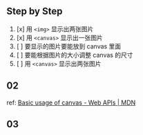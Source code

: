 ## Step by Step

1. [x] 用 `<img>` 显示出两张图片
2. [x] 用 `<canvas>` 显示出一张图片
3. [ ] 要显示的图片要能放到 canvas 里面
4. [ ] 要能根据图片的大小调整 canvas 的尺寸
5. [ ] 用 `<canvas>` 显示出两张图片

## 02

ref: [Basic usage of canvas - Web APIs | MDN](https://developer.mozilla.org/en-US/docs/Web/API/Canvas_API/Tutorial/Basic_usage)

## 03

